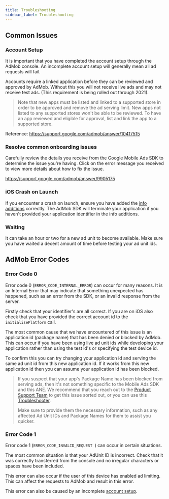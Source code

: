 ```yaml
---
title: Troubleshooting
sidebar_label: Troubleshooting
---
```



## Common Issues



### Account Setup 

It is important that you have completed the account setup through the AdMob console. An incomplete account setup will generally mean all ad requests will fail. 

Accounts require a linked application before they can be reviewed and approved by AdMob. Without this you will not receive live ads and may not receive test ads. (This requirement is being rolled out through 2021).

>
> Note that new apps must be listed and linked to a supported store in order to be approved and remove the ad serving limit. New apps not listed to any supported stores won't be able to be reviewed. To have an app reviewed and eligible for approval, list and link the app to a supported store. 
>

Reference: https://support.google.com/admob/answer/10417515



### Resolve common onboarding issues

Carefully review the details you receive from the Google Mobile Ads SDK to determine the issue you're having. Click on the error message you received to view more details about how to fix the issue. 

https://support.google.com/admob/answer/9905175



### iOS Crash on Launch

If you encounter a crash on launch, ensure you have added the [info additions](add-the-extension#info-additions) correctly. The AdMob SDK will terminate your application if you haven't provided your application identifier in the info additions.


### Waiting

It can take an hour or two for a new ad unit to become available. Make sure you have waited a decent amount of time before testing your ad unit ids.




## AdMob Error Codes

### Error Code 0

Error code 0 (`ERROR_CODE_INTERNAL_ERROR`) can occur for many reasons. It is an Internal Error that may indicate that something unexpected has happened, such as an error from the SDK, or an invalid response from the server.

Firstly check that your identifier's are all correct. If you are on iOS also check that you have provided the correct account id to the `initialisePlatform` call.

The most common cause that we have encountered of this issue is an application id (package name) that has been denied or blocked by AdMob. This can occur if you have been using live ad unit ids while developing your application rather than using the test id's or specifying the test device id. 

To confirm this you can try changing your application id and serving the same ad unit id from this new application id. If it works from this new application id then you can assume your application id has been blocked.  

>
> If you suspect that your app's Package Name has been blocked from serving ads, then it's not something specific to the Mobile Ads SDK and this ANE. We recommend that you reach out to the [Product Support Team](https://support.google.com/admob/contact/account_setup) to get this issue sorted out, or you can use this [Troubleshooter](https://support.google.com/admob/troubleshooter/6401922). 
> 
> Make sure to provide them the necessary information, such as any affected Ad Unit IDs and Package Names for them to assist you quicker.
>




### Error Code 1

Error code 1 (`ERROR_CODE_INVALID_REQUEST `) can occur in certain situations. 

The most common situation is that your AdUnit ID is incorrect. Check that it was correctly transferred from the console and no irregular characters or spaces have been included.

This error can also occur if the user of this device has enabled ad limiting. This can affect the requests to AdMob and result in this error.

This error can also be caused by an incomplete [account setup](#account-setup). 



